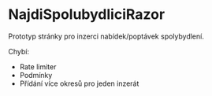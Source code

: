 # NajdiSpolubydliciRazor

Prototyp stránky pro inzerci nabídek/poptávek spolybydlení.

Chybí:
  - Rate limiter
  - Podmínky
  - Přídání více okresů pro jeden inzerát
